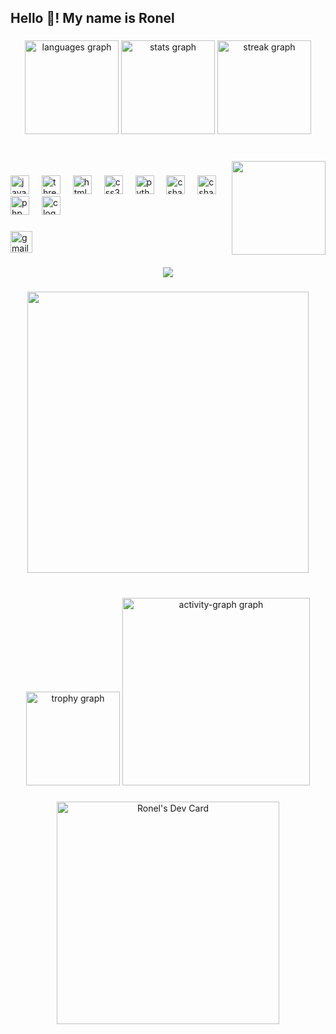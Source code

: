 <h2 align="left">Hello 👋! My name is Ronel</h2>

###

<div align="center">
  <img src="https://github-readme-stats.vercel.app/api/top-langs?username=rxnel-ysr&locale=en&hide_title=false&layout=compact&card_width=320&langs_count=5&theme=dark&hide_border=false" height="150" alt="languages graph"  />
  <img src="https://github-readme-stats.vercel.app/api?username=rxnel-ysr&hide_title=true&hide_rank=false&show_icons=true&include_all_commits=true&count_private=true&disable_animations=false&theme=dark&locale=en&hide_border=false" height="150" alt="stats graph"  />
  <img src="https://streak-stats.demolab.com?user=rxnel-ysr&locale=en&mode=weekly&theme=dark&hide_border=false&border_radius=5&date_format=M%20j%5B,%20Y%5D" height="150" alt="streak graph"  />
</div>

###

<br clear="both">
<img align="right" height="150" src="https://i.pinimg.com/originals/ef/f7/99/eff799b62d4575c5e83d4f101e6bc554.gif"  />

###

<div align="left">
  <img src="https://cdn.jsdelivr.net/gh/devicons/devicon/icons/javascript/javascript-original.svg" height="30" alt="javascript logo"  />
  <img width="12" />
  <img src="https://cdn.jsdelivr.net/gh/devicons/devicon/icons/threejs/threejs-original.svg" height="30" alt="three logo"  />
  <img width="12" />
  <img src="https://cdn.jsdelivr.net/gh/devicons/devicon/icons/html5/html5-original.svg" height="30" alt="html5 logo"  />
  <img width="12" />
  <img src="https://cdn.jsdelivr.net/gh/devicons/devicon/icons/css3/css3-original.svg" height="30" alt="css3 logo"  />
  <img width="12" />
  <img src="https://cdn.jsdelivr.net/gh/devicons/devicon/icons/python/python-original.svg" height="30" alt="python logo"  />
  <img width="12" />
  <img src="https://cdn.jsdelivr.net/gh/devicons/devicon/icons/csharp/csharp-original.svg" height="30" alt="csharp logo"  />
  <img width="12" />
  <img src="https://cdn.jsdelivr.net/gh/devicons/devicon/icons/bash/bash-original.svg" height="30" alt="csharp logo"  />
  <img width="12" />
  <img src="https://cdn.jsdelivr.net/gh/devicons/devicon/icons/php/php-original.svg" height="30" alt="php logo"  />
  <img width="12" />
  <img src="https://cdn.jsdelivr.net/gh/devicons/devicon/icons/c/c-original.svg" height="30" alt="c logo"  />
  <img width="12" />
</div>

###

<div align="left">
  <img src="https://img.shields.io/static/v1?message=Gmail&logo=gmail&label=&color=D14836&logoColor=white&labelColor=&style=for-the-badge" height="35" alt="gmail logo"  />
</div>

###

<div align="center">
  <img src="https://profile-counter.glitch.me/rxnel-ysr/count.svg?"  />
</div>

###

<div align="center">
  <img height="450" src="https://i.pinimg.com/originals/74/63/59/74635989b770a38189fff31a8ef152ea.gif"  />
</div>

###

<br clear="both">

<div align="center">
  <img src="https://github-profile-trophy.vercel.app?username=rxnel-ysr&theme=dracula&column=-1&row=1&margin-w=8&margin-h=8&no-bg=false&no-frame=false&order=4" height="150" alt="trophy graph"  />
  <img src="https://github-readme-activity-graph.vercel.app/graph?username=rxnel-ysr&radius=16&theme=dracula&area=true&order=5&custom_title=My%20Contribution%20Graph" height="300" alt="activity-graph graph"  />
</div>

###
<p align="center"><a href="https://app.daily.dev/rxnel"><img src="https://api.daily.dev/devcards/v2/FYBCPsRTboBds4CLH63on.png?r=928&type=default" width="356" alt="Ronel's Dev Card"/></a></p>

